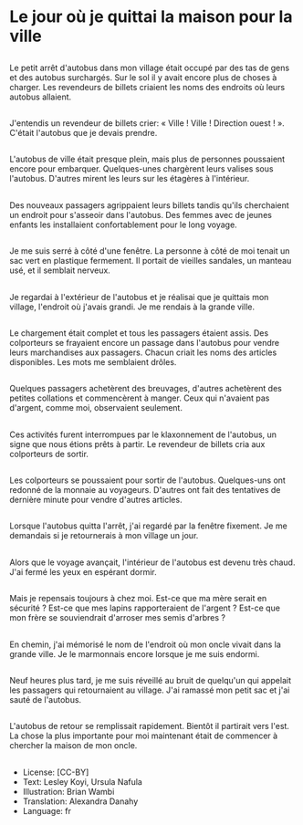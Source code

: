 # Le jour où je quittai la maison pour la ville

##
Le petit arrêt d'autobus dans mon village était occupé par des tas de gens et des autobus surchargés. Sur le sol il y avait encore plus de choses à charger. Les revendeurs de billets criaient les noms des endroits où leurs autobus allaient.

##
J'entendis un revendeur de billets crier: « Ville ! Ville ! Direction ouest ! ». C'était l'autobus que je devais prendre.

##
L'autobus de ville était presque plein, mais plus de personnes poussaient encore pour embarquer. Quelques-unes chargèrent leurs valises sous l'autobus. D'autres mirent les leurs sur les étagères à l'intérieur.

##
Des nouveaux passagers agrippaient leurs billets tandis qu'ils cherchaient un endroit pour s'asseoir dans l'autobus. Des femmes avec de jeunes enfants les installaient confortablement pour le long voyage.

##
Je me suis serré à côté d'une fenêtre. La personne à côté de moi tenait un sac vert en plastique fermement. Il portait de vieilles sandales, un manteau usé, et il semblait nerveux.

##
Je regardai à l'extérieur de l'autobus et je réalisai que je quittais mon village, l'endroit où j'avais grandi. Je me rendais à la grande ville.

##
Le chargement était complet et tous les passagers étaient assis. Des colporteurs se frayaient encore un passage dans l'autobus pour vendre leurs marchandises aux passagers. Chacun criait les noms des articles disponibles. Les mots me semblaient drôles.

##
Quelques passagers achetèrent des breuvages, d'autres achetèrent des petites collations et commencèrent à manger. Ceux qui n'avaient pas d'argent, comme moi, observaient seulement.

##
Ces activités furent interrompues par le klaxonnement de l'autobus, un signe que nous étions prêts à partir. Le revendeur de billets cria aux colporteurs de sortir.

##
Les colporteurs se poussaient pour sortir de l'autobus. Quelques-uns ont redonné de la monnaie au voyageurs. D'autres ont fait des tentatives de dernière minute pour vendre d'autres articles.

##
Lorsque l'autobus quitta l'arrêt, j'ai regardé par la fenêtre fixement. Je me demandais si je retournerais à mon village un jour.

##
Alors que le voyage avançait, l'intérieur de l'autobus est devenu très chaud. J'ai fermé les yeux en espérant dormir.

##
Mais je repensais toujours à chez moi. Est-ce que ma mère serait en sécurité ? Est-ce que mes lapins rapporteraient de l'argent ? Est-ce que mon frère se souviendrait d'arroser mes semis d'arbres ?

##
En chemin, j'ai mémorisé le nom de l'endroit où mon oncle vivait dans la grande ville. Je le marmonnais encore lorsque je me suis endormi.

##
Neuf heures plus tard, je me suis réveillé au bruit de quelqu'un qui appelait les passagers qui retournaient au village. J'ai ramassé mon petit sac et j'ai sauté de l'autobus.

##
L'autobus de retour se remplissait rapidement. Bientôt il partirait vers l'est. La chose la plus importante pour moi maintenant était de commencer à chercher la maison de mon oncle.

##
* License: [CC-BY]
* Text: Lesley Koyi, Ursula Nafula
* Illustration: Brian Wambi
* Translation: Alexandra Danahy
* Language: fr
